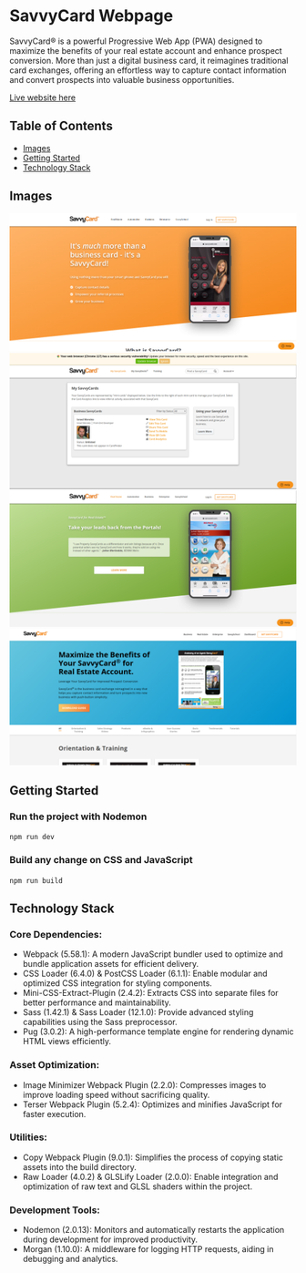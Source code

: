 # SavvyCard Webpage

SavvyCard® is a powerful Progressive Web App (PWA) designed to maximize the benefits of your real estate account and enhance prospect conversion. More than just a digital business card, it reimagines traditional card exchanges, offering an effortless way to capture contact information and convert prospects into valuable business opportunities.

[Live website here](https://www.savvycard.com/)

## Table of Contents
* [Images](#images)
* [Getting Started](#getting-started)
* [Technology Stack](#technology-stack)

## Images

![example 1](https://raw.githubusercontent.com/imoralescs/images/refs/heads/main/savvycard/Screenshot%20from%202024-11-23%2019-55-07.png)
![example 2](https://raw.githubusercontent.com/imoralescs/images/refs/heads/main/savvycard/Screenshot%20from%202024-11-23%2019-55-49.png)
![example 3](https://raw.githubusercontent.com/imoralescs/images/refs/heads/main/savvycard/Screenshot%20from%202024-11-23%2019-57-02.png)
![example 4](https://raw.githubusercontent.com/imoralescs/images/refs/heads/main/savvycard/Screenshot%20from%202024-11-23%2019-57-24.png)

## Getting Started

### Run the project with Nodemon
```npm run dev```

### Build any change on CSS and JavaScript
```npm run build```

## Technology Stack

### Core Dependencies:
- Webpack (5.58.1): A modern JavaScript bundler used to optimize and bundle application assets for efficient delivery.
- CSS Loader (6.4.0) & PostCSS Loader (6.1.1): Enable modular and optimized CSS integration for styling components.
- Mini-CSS-Extract-Plugin (2.4.2): Extracts CSS into separate files for better performance and maintainability.
- Sass (1.42.1) & Sass Loader (12.1.0): Provide advanced styling capabilities using the Sass preprocessor.
- Pug (3.0.2): A high-performance template engine for rendering dynamic HTML views efficiently.

### Asset Optimization:
- Image Minimizer Webpack Plugin (2.2.0): Compresses images to improve loading speed without sacrificing quality.
- Terser Webpack Plugin (5.2.4): Optimizes and minifies JavaScript for faster execution.

### Utilities:
- Copy Webpack Plugin (9.0.1): Simplifies the process of copying static assets into the build directory.
- Raw Loader (4.0.2) & GLSLify Loader (2.0.0): Enable integration and optimization of raw text and GLSL shaders within the project.

### Development Tools:
- Nodemon (2.0.13): Monitors and automatically restarts the application during development for improved productivity.
- Morgan (1.10.0): A middleware for logging HTTP requests, aiding in debugging and analytics.
